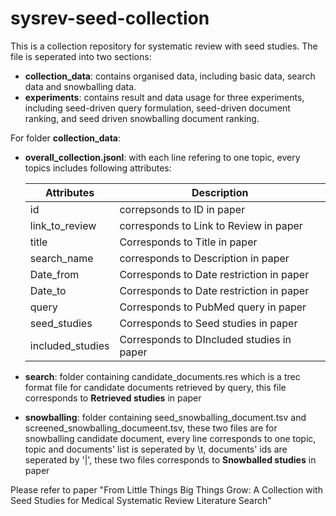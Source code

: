 # sysrev-seed-collection
This is a collection repository for systematic review with seed studies.
The file is seperated into two sections:
- **collection_data**: contains organised data, including basic data, search data and snowballing data.
- **experiments**: contains result and data usage for three experiments, including seed-driven query formulation, seed-driven document ranking, and seed driven snowballing document ranking.

For folder **collection_data**:

- **overall_collection.jsonl**: with each line refering to one topic, every topics includes following attributes:

    | Attributes | Description |
    | --- | ----------- |
    | id | correpsonds to ID in paper |
    | link_to_review | corresponds to Link to Review in paper |
    | title | Corresponds to Title in paper |
    | search_name | corresponds to Description in paper |
    | Date_from | Corresponds to Date restriction in paper |
    | Date_to | Corresponds to Date restriction in paper |
    | query | Corresponds to PubMed query in paper |
    | seed_studies | Corresponds to Seed studies in paper |
    | included_studies | Corresponds to DIncluded studies in paper |
- **search**: folder containing candidate_documents.res which is a trec format file for candidate documents retrieved by query, this file corresponds to **Retrieved studies** in paper
- **snowballing**: folder containing seed_snowballing_document.tsv and screened_snowballing_documeent.tsv, these two files are for snowballing candidate document, every line corresponds to one topic, topic and documents' list is seperated by \t, documents' ids are seperated by '|', these two files corresponds to **Snowballed studies** in paper




Please refer to paper "From Little Things Big Things Grow: A Collection with Seed Studies for Medical Systematic Review Literature Search"



